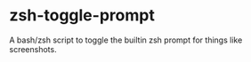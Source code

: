 # zsh-toggle-prompt
A bash/zsh script to toggle the builtin zsh prompt for things like screenshots.
